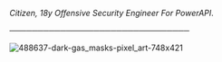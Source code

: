 *Citizen, 18y Offensive Security Engineer For PowerAPI*.

────────────────────────────────

![488637-dark-gas_masks-pixel_art-748x421](https://user-images.githubusercontent.com/90141751/134423419-99f68d25-a82d-4c4a-9e00-6e7e70751962.png)



